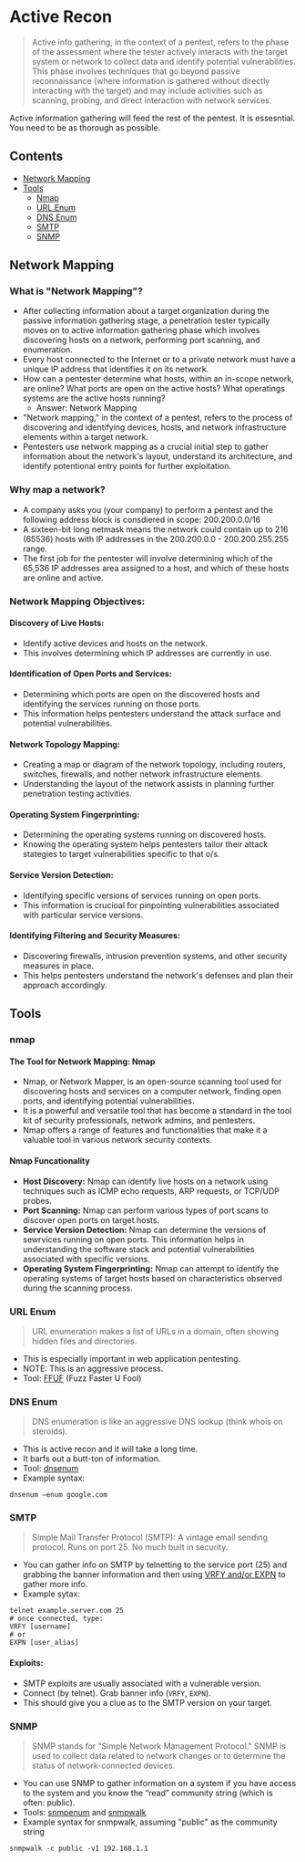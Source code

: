 # Active Recon
> Active info gathering, in the context of a pentest, refers to the phase of the assessment where the tester actively interacts with the target system or network to collect data and identify potential vulnerabilities. This phase involves techniques that go beyond passive reconnaissance (where information is gathered without directly interacting with the target) and may include activities such as scanning, probing, and direct interaction with network services. 

Active information gathering will feed the rest of the pentest. It is essesntial. You need to be as thorough as possible.

## Contents
- [Network Mapping](#network-mapping)
- [Tools](#tools)
    - [Nmap](#nmap)
    - [URL Enum](#url-enum)
    - [DNS Enum](#dns-enum)
    - [SMTP](#smtp)
    - [SNMP](#snmp)

## Network Mapping

### What is "Network Mapping"?
- After collecting information about a target organization during the passive information gathering stage, a penetration tester typically moves on to active information gathering phase which involves discovering hosts on a network, performing port scanning, and enumeration.
- Every host connected to the Internet or to a private network must have a unique IP address that identifies it on its network.
- How can a pentester determine what hosts, within an in-scope network, are online? What ports are open on the active hosts? What operatings systems are the active hosts running?
  - Answer: Network Mapping
- "Network mapping," in the context of a pentest, refers to the process of discovering and identifying devices, hosts, and network infrastructure elements within a target network.
- Pentesters use network mapping as a crucial initial step to gather information about the network's layout, understand its architecture, and identify potentional entry points for further exploitation. 
 
### Why map a network?
- A company asks you (your company) to perform a pentest and the following address block is consdiered in scope: 200.200.0.0/16
- A sixteen-bit long netmask means the network could contain up to 216 (65536) hosts with IP addresses in the 200.200.0.0 - 200.200.255.255 range.
- The first job for the pentester will involve determining which of the 65,536 IP addresses area assigned to a host, and which of these hosts are online and active. 

### Network Mapping Objectives: 

#### Discovery of Live Hosts:
- Identify active devices and hosts on the network.
- This involves determining which IP addresses are currently in use.

#### Identification of Open Ports and Services:
- Determining which ports are open on the discovered hosts and identifying the services running on those ports.
- This information helps pentesters understand the attack surface and potential vulnerabilities. 

#### Network Topology Mapping: 
- Creating a map or diagram of the network topology, including routers, switches, firewalls, and nother network infrastructure elements. 
- Understanding the layout of the network assists in planning further penetration testing activities.

#### Operating System Fingerprinting: 
- Determining the operating systems running on discovered hosts. 
- Knowing the operating system helps pentesters tailor their attack stategies to target vulnerabilities specific to that o/s.

#### Service Version Detection: 
- Identifying specific versions of services running on open ports.
- This information is crucioal for pinpointing vulnerabilities associated with particular service versions. 

#### Identifying Filtering and Security Measures: 
- Discovering firewalls, intrusion prevention systems, and other security measures in place. 
- This helps pentesters understand the network's defenses and plan their approach accordingly. 

## Tools

### nmap

#### The Tool for Network Mapping: Nmap
- Nmap, or Network Mapper, is an open-source scanning tool used for discovering hosts and services on a computer network, finding open ports, and identifying potential vulnerabilities.
- It is a powerful and versatile tool that has become a standard in the tool kit of security professionals, network admins, and pentesters.
- Nmap offers a range of features and functionalities that make it a valuable tool in various network security contexts.

#### Nmap Funcationality
- **Host Discovery:** Nmap can identify live hosts on a network using techniques such as ICMP echo requests, ARP requests, or TCP/UDP probes.
- **Port Scanning:** Nmap can perform various types of port scans to discover open ports on target hosts.
- **Service Version Detection:** Nmap can determine the versions of sewrvices running on open ports. This information helps in understanding the software stack and potential  vulnerabilities associated with specific versions.
- **Operating System Fingerprinting:** Nmap can attempt to identify the operating systems of target hosts based on characteristics observed during the scanning process. 

### URL Enum
> URL enumeration makes a list of URLs in a domain, often showing hidden files and directories.
- This is especially important in web application pentesting.
- NOTE: This is an aggressive process.
- Tool: [FFUF](https://www.kali.org/tools/ffuf/) (Fuzz Faster U Fool)

### DNS Enum
> DNS enumeration is like an aggressive DNS lookup (think whois on steroids).
- This is active recon and it will take a long time.
- It barfs out a butt-ton of information.
- Tool: [dnsenum](https://www.kali.org/tools/dnsenum/)
- Example syntax:
```
dnsenum –enum google.com
```

### SMTP
> Simple Mail Transfer Protocol (SMTP): A vintage email sending protocol. Runs on port 25. No much built in security.
- You can gather info on SMTP by telnetting to the service port (25) and grabbing the banner information and then using [VRFY and/or EXPN](https://cr.yp.to/smtp/vrfy.html) to gather more info.
- Example sytax:
```
telnet example.server.com 25
# once connected, type:
VRFY [username]
# or
EXPN [user_alias]
```

#### Exploits:
- SMTP exploits are usually associated with a vulnerable version.
- Connect (by telnet). Grab banner info (`VRFY`, `EXPN`).
- This should give you a clue as to the SMTP version on your target.

### SNMP
> SNMP stands for "Simple Network Management Protocol." SNMP is used to collect data related to network changes or to determine the status of network-connected devices.
- You can use SNMP to gather information on a system if you have access to the system and you know the “read” community string (which is often: public).
- Tools: [snmpenum](https://www.kali.org/tools/snmpenum/) and [snmpwalk](http://www.net-snmp.org/wiki/index.php/Snmpwalk)
- Example syntax for snmpwalk, assuming "public" as the community string
```
snmpwalk -c public -v1 192.168.1.1
```
